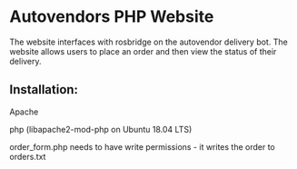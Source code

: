 # Autovendors PHP Website

The website interfaces with rosbridge on the autovendor delivery bot. The website allows users to place an order and then view the status of their delivery.

## Installation:

Apache

php (libapache2-mod-php on Ubuntu 18.04 LTS)

order_form.php needs to have write permissions - it writes the order to orders.txt
